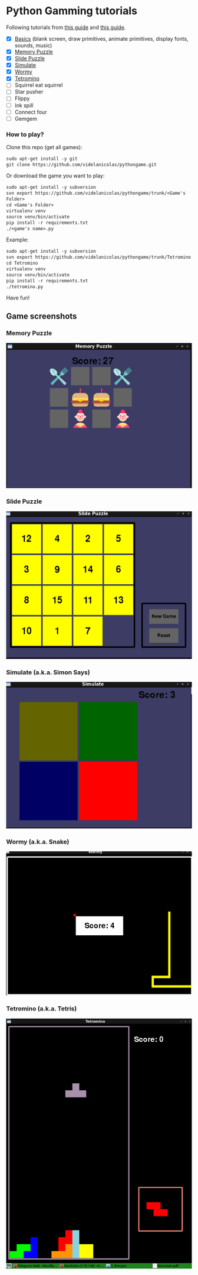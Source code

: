 # Python Gamming tutorials
Following tutorials from <a href=https://inventwithpython.com/makinggames.pdf>this guide</a> and <a href=http://thepythongamebook.com/en:pygame:start>this guide</a>.

- [x] <a href="https://github.com/videlanicolas/pythongame/tree/master/basics">Basics</a> (blank screen, draw primitives, animate primitives, display fonts, sounds, music)
- [x] <a href="https://github.com/videlanicolas/pythongame/tree/master/MemoryPuzzle">Memory Puzzle</a>
- [x] <a href="https://github.com/videlanicolas/pythongame/tree/master/SlidePuzzle">Slide Puzzle</a>
- [x] <a href="https://github.com/videlanicolas/pythongame/tree/master/Simulate">Simulate</a>
- [x] <a href="https://github.com/videlanicolas/pythongame/tree/master/Wormy">Wormy</a>
- [x] <a href="https://github.com/videlanicolas/pythongame/tree/master/Tetromino">Tetromino</a>
- [ ] Squirrel eat squirrel
- [ ] Star pusher
- [ ] Flippy
- [ ] Ink spill
- [ ] Connect four
- [ ] Gemgem

### How to play?

Clone this repo (get all games):

```
sudo apt-get install -y git
git clone https://github.com/videlanicolas/pythongame.git
```

Or download the game you want to play:

```
sudo apt-get install -y subversion
svn export https://github.com/videlanicolas/pythongame/trunk/<Game's Folder>
cd <Game's Folder>
virtualenv venv
source venv/bin/activate
pip install -r requirements.txt
./<game's name>.py
```

Example:

```
sudo apt-get install -y subversion
svn export https://github.com/videlanicolas/pythongame/trunk/Tetromino
cd Tetromino
virtualenv venv
source venv/bin/activate
pip install -r requirements.txt
./tetromino.py
```

Have fun!

## Game screenshots

### Memory Puzzle
<img src="screenshots/MemoryPuzzle.png"/>

### Slide Puzzle
<img src="screenshots/SlidePuzzle.png"/>

### Simulate (a.k.a. Simon Says)
<img src="screenshots/Simulate.png"/>

### Wormy (a.k.a. Snake)
<img src="screenshots/Wormy.png"/>

### Tetromino (a.k.a. Tetris)
<img src="screenshots/Tetromino.png"/>
